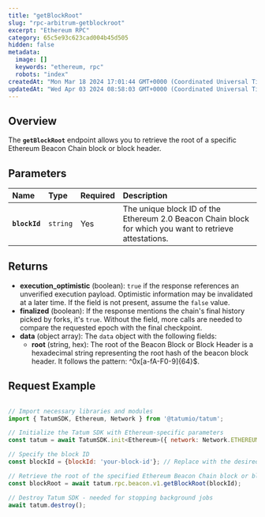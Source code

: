 ```yaml
---
title: "getBlockRoot"
slug: "rpc-arbitrum-getblockroot"
excerpt: "Ethereum RPC"
category: 65c5e93c623cad004b45d505
hidden: false
metadata: 
  image: []
  keywords: "ethereum, rpc"
  robots: "index"
createdAt: "Mon Mar 18 2024 17:01:44 GMT+0000 (Coordinated Universal Time)"
updatedAt: "Wed Apr 03 2024 08:58:03 GMT+0000 (Coordinated Universal Time)"
---
```

## Overview

The **`getBlockRoot`** endpoint allows you to retrieve the root of a specific Ethereum Beacon Chain block or block header.

## Parameters

| Name          | Type     | Required | Description                                                                                             |
| :------------ | :------- | :------- | :------------------------------------------------------------------------------------------------------ |
| **`blockId`** | `string` | Yes      | The unique block ID of the Ethereum 2.0 Beacon Chain block for which you want to retrieve attestations. |

## Returns

- **execution_optimistic** (boolean): `true` if the response references an unverified execution payload. Optimistic information may be invalidated at a later time. If the field is not present, assume the `false` value.
- **finalized** (boolean): If the response mentions the chain's final history picked by forks, it's `true`. Without the field, more calls are needed to compare the requested epoch with the final checkpoint.
- **data**  (object array): The `data` object with the following fields:
  - **root** (string, hex): The root of the Beacon Block or Block Header is a hexadecimal string representing the root hash of the beacon block header. It follows the pattern: ^0x[a-fA-F0-9]{64}$.

## Request Example

```Text cURL

```
```javascript JS SDK
// Import necessary libraries and modules
import { TatumSDK, Ethereum, Network } from '@tatumio/tatum';

// Initialize the Tatum SDK with Ethereum-specific parameters
const tatum = await TatumSDK.init<Ethereum>({ network: Network.ETHEREUM });

// Specify the block ID
const blockId = {blockId: 'your-block-id'}; // Replace with the desired block ID

// Retrieve the root of the specified Ethereum Beacon Chain block or block header
const blockRoot = await tatum.rpc.beacon.v1.getBlockRoot(blockId);

// Destroy Tatum SDK - needed for stopping background jobs
await tatum.destroy();
```
